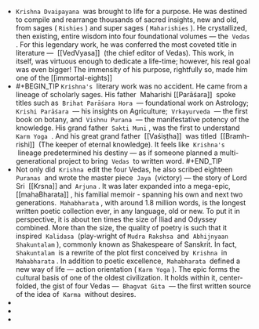 - `Krishna Dvaipayana`  was brought to life for a purpose. He was destined to compile and rearrange thousands of sacred insights, new and old, from sages ( `Rishies` ) and super sages ( `Maharishies` ). He crystallized, then existing, entire wisdom into four foundational volumes — the  `Vedas` . For this legendary work, he was conferred the most coveted title in literature —  [[VedVyasa]]  (the chief editor of Vedas). This work, in itself, was virtuous enough to dedicate a life-time; however, his real goal was even bigger! The immensity of his purpose, rightfully so, made him one of the [[immortal-eights]]
- #+BEGIN_TIP
  `Krishna's`  literary work was no accident. He came from a lineage of scholarly sages. His father  Maharishi [[Parāśara]]  spoke titles such as  `Brihat Parāśara Hora`  — foundational work on Astrology;  `Krishi Parāśara`  — his insights on Agriculture;  `Vrkayurveda`  — the first book on botany, and  `Vishnu Purana`  — the manifestative potency of the knowledge. His grand father  `Sakti Muni` , was the first to understand  `Karm Yoga`  . And his great grand father  [[Vaśiṣṭha]]  was titled  [[Bramh-rishi]]  (The keeper of eternal knowledge). It feels like  `Krishna's`  lineage predetermined his destiny — as if someone planned a multi-generational project to bring  `Vedas`  to written word.
  #+END_TIP
- Not only did  `Krishna`  edit the four Vedas, he also scribed eighteen  `Puranas`  and wrote the master piece  `Jaya`  (victory) — the story of Lord Sri  [[Krsna]] and  `Arjuna` . It was later expanded into a mega-epic,  [[mahaBharata]] , his familial memoir - spanning his own and next two generations.  `Mahabharata` , with around 1.8 million words, is the longest written poetic collection ever, in any language, old or new. To put it in perspective, it is about ten times the size of Iliad and Odyssey combined. More than the size, the quality of poetry is such that it inspired  `Kalidasa`  (play-wright of `Mudra Rakshsa`  and  `Abhijnyaan Shakuntalam` ), commonly known as Shakespeare of Sanskrit. In fact,  `Shakuntalam`  is a rewrite of the plot first conceived by  `Krishna`  in  `Mahabharata` . In addition to poetic excellence,  `Mahabharata`  defined a new way of life — action orientation ( `Karm Yoga` ). The epic forms the cultural basis of one of the oldest civilization. It holds within it, center-folded, the gist of four Vedas —  `Bhagvat Gita`  — the first written source of the idea of  `Karma`  without desires.
-
-
-